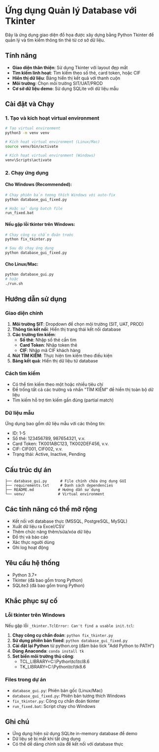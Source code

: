 # Ứng dụng Quản lý Database với Tkinter

Đây là ứng dụng giao diện đồ họa được xây dựng bằng Python Tkinter để quản lý và tìm kiếm thông tin thẻ từ cơ sở dữ liệu.

## Tính năng

- **Giao diện thân thiện**: Sử dụng Tkinter với layout đẹp mắt
- **Tìm kiếm linh hoạt**: Tìm kiếm theo số thẻ, card token, hoặc CIF
- **Hiển thị dữ liệu**: Bảng hiển thị kết quả với thanh cuộn
- **Môi trường**: Chọn môi trường SIT/UAT/PROD
- **Cơ sở dữ liệu demo**: Sử dụng SQLite với dữ liệu mẫu

## Cài đặt và Chạy

### 1. Tạo và kích hoạt virtual environment

```bash
# Tạo virtual environment
python3 -m venv venv

# Kích hoạt virtual environment (Linux/Mac)
source venv/bin/activate

# Kích hoạt virtual environment (Windows)
venv\Scripts\activate
```

### 2. Chạy ứng dụng

#### Cho Windows (Recommended):
```bash
# Chạy phiên bản tương thích Windows với auto-fix
python database_gui_fixed.py

# Hoặc sử dụng batch file
run_fixed.bat
```

#### Nếu gặp lỗi tkinter trên Windows:
```bash
# Chạy công cụ chẩn đoán trước
python fix_tkinter.py

# Sau đó chạy ứng dụng
python database_gui_fixed.py
```

#### Cho Linux/Mac:
```bash
python database_gui.py
# hoặc
./run.sh
```

## Hướng dẫn sử dụng

### Giao diện chính

1. **Môi trường SIT**: Dropdown để chọn môi trường (SIT, UAT, PROD)
2. **Thông tin kết nối**: Hiển thị trạng thái kết nối database
3. **Các trường tìm kiếm**:
   - **Số thẻ**: Nhập số thẻ cần tìm
   - **Card Token**: Nhập token thẻ
   - **CIF**: Nhập mã CIF khách hàng
4. **Nút TÌM KIẾM**: Thực hiện tìm kiếm theo điều kiện
5. **Bảng kết quả**: Hiển thị dữ liệu từ database

### Cách tìm kiếm

- Có thể tìm kiếm theo một hoặc nhiều tiêu chí
- Để trống tất cả các trường và nhấn "TÌM KIẾM" để hiển thị toàn bộ dữ liệu
- Tìm kiếm hỗ trợ tìm kiếm gần đúng (partial match)

### Dữ liệu mẫu

Ứng dụng bao gồm dữ liệu mẫu với các thông tin:
- ID: 1-5
- Số thẻ: 123456789, 987654321, v.v.
- Card Token: TK001ABC123, TK002DEF456, v.v.
- CIF: CIF001, CIF002, v.v.
- Trạng thái: Active, Inactive, Pending

## Cấu trúc dự án

```
├── database_gui.py      # File chính chứa ứng dụng GUI
├── requirements.txt     # Danh sách dependencies
├── README.md           # Hướng dẫn sử dụng
└── venv/               # Virtual environment
```

## Các tính năng có thể mở rộng

- Kết nối với database thực (MSSQL, PostgreSQL, MySQL)
- Xuất dữ liệu ra Excel/CSV
- Thêm chức năng thêm/sửa/xóa dữ liệu
- Đồ thị và báo cáo
- Xác thực người dùng
- Ghi log hoạt động

## Yêu cầu hệ thống

- Python 3.7+
- Tkinter (đã bao gồm trong Python)
- SQLite3 (đã bao gồm trong Python)

## Khắc phục sự cố

### Lỗi tkinter trên Windows
Nếu gặp lỗi `_tkinter.TclError: Can't find a usable init.tcl`:

1. **Chạy công cụ chẩn đoán**: `python fix_tkinter.py`
2. **Sử dụng phiên bản fixed**: `python database_gui_fixed.py`
3. **Cài đặt lại Python** từ python.org (đảm bảo tick "Add Python to PATH")
4. **Dùng Anaconda**: `conda install tk`
5. **Set biến môi trường thủ công**:
   - TCL_LIBRARY=C:\Python\tcl\tcl8.6
   - TK_LIBRARY=C:\Python\tcl\tk8.6

### Files trong dự án
- `database_gui.py`: Phiên bản gốc (Linux/Mac)
- `database_gui_fixed.py`: Phiên bản tương thích Windows
- `fix_tkinter.py`: Công cụ chẩn đoán tkinter
- `run_fixed.bat`: Script chạy cho Windows

## Ghi chú

- Ứng dụng hiện sử dụng SQLite in-memory database để demo
- Dữ liệu sẽ bị mất khi tắt ứng dụng
- Có thể dễ dàng chỉnh sửa để kết nối với database thực